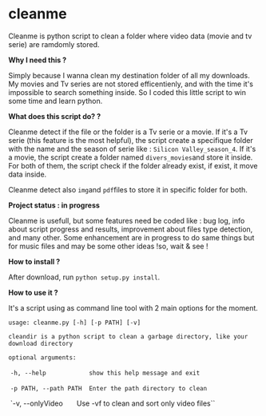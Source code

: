 # cleanme

Cleanme is python script to clean a folder where video data (movie and tv serie) are ramdomly stored. 

**Why I need this ?**

Simply because I wanna clean my destination folder  of all my downloads. My movies and Tv series are not stored efficentienly, and with the time it's impossible to search something inside. So I coded this little script to win some time and learn python. 

**What does this script do? ?** 

Cleanme detect if the file or the folder is a Tv serie or a movie. If it's a Tv serie (this feature is the most helpful), the script create a specifique folder with the name and the season of serie like : `Silicon Valley_season_4`. If it's a movie, the script create a folder named `divers_movies`and store it inside. For both of them, the script check if the folder already exist, if exist, it move data inside. 

Cleanme detect also `img`and `pdf`files to store it in specific folder for both. 


**Project status : in progress**

Cleanme is usefull, but some features need be coded like : bug log, info about script progress and results, improvement about files type detection, and many other. 
Some enhancement are in progress to do same things but for music files and may be some other ideas !so, wait & see !

**How to install ?**

After download, run `python setup.py install`. 

**How to use it ?**

It's a script using as command line tool with 2 main options for the moment. 

`usage: cleanme.py [-h] [-p PATH] [-v]`

`cleandir is a python script to clean a garbage directory, like your download directory`

`optional arguments:`

  `-h, --help            show this help message and exit`
  
  `-p PATH, --path PATH  Enter the path directory to clean`
  
  `-v, --onlyVideo       Use -vf to clean and sort only video files``
  
  
